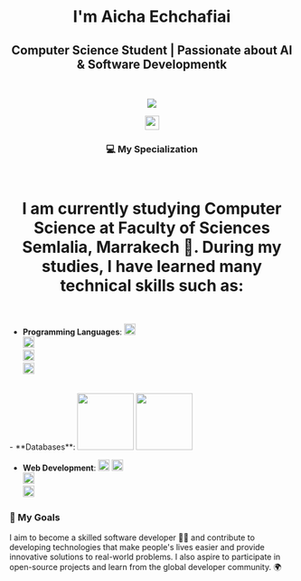 <h1 align="center">I'm  Aicha Echchafiai </h1>
<h2 align="center">Computer Science Student | Passionate about AI & Software Developmentk</h2> 
<br>
<p align="center">
    <a href="https://www.google.com.eg/search?q=ahmed+hemeda"> <!-- Google Me -->
      <img src="https://readme-typing-svg.herokuapp.com/?lines=Visit%20my%20LinkedIn%20Profile;I%20Post%20Insightful%20Content;Follow%20to%20get%20New%20Updates&font=Bold%20Code&center=true&color=30D050&pause=2000"> <!-- Text -->
    </a>
  </p>

  <p align="center">
      <img src="https://komarev.com/ghpvc/?username=a-hemeda&style=flat&color=4010B0" height="25"/> <!-- Profile Views -->
  </p>
  

  <h3 align="center" color="red">💻 My Specialization</h3>
<br/>
<h1 align="center">I am currently studying Computer Science at Faculty of Sciences Semlalia, Marrakech 🏫. During my studies, I have learned many technical skills such as:  </h1> <br/>

- **Programming Languages**:
   <img src="https://upload.wikimedia.org/wikipedia/commons/thumb/c/c3/Python-logo-notext.svg/1024px-Python-logo-notext.svg.png" width="20">  
   <img src="https://upload.wikimedia.org/wikipedia/en/thumb/3/30/Java_programming_language_logo.svg/1200px-Java_programming_language_logo.svg.png" width="20">  
   <img src="https://upload.wikimedia.org/wikipedia/commons/thumb/1/18/ISO_C%2B%2B_Logo.svg/1200px-ISO_C%2B%2B_Logo.svg.png" width="20">  
   <img src="https://upload.wikimedia.org/wikipedia/commons/thumb/1/18/C_Programming_Language.svg/1200px-C_Programming_Language.svg.png" width="20"> 
<br/>
- **Databases**:
   <img src="https://www.vectorlogo.zone/logos/mysql/mysql-ar21.svg" width="100">   
   <img src="https://www.vectorlogo.zone/logos/mongodb/mongodb-ar21.svg" width="100">

- **Web Development**:
   <img src="https://upload.wikimedia.org/wikipedia/commons/thumb/6/61/HTML5_logo_and_wordmark.svg/1200px-HTML5_logo_and_wordmark.svg.png" width="20"> 
   <img src="https://upload.wikimedia.org/wikipedia/commons/thumb/d/d5/CSS3_logo_and_wordmark.svg/1200px-CSS3_logo_and_wordmark.svg.png" width="20">  
   <img src="https://upload.wikimedia.org/wikipedia/commons/thumb/9/99/Unofficial_JavaScript_logo_2.svg/1200px-Unofficial_JavaScript_logo_2.svg.png" width="20">  
   <img src="https://upload.wikimedia.org/wikipedia/commons/thumb/d/d9/Node.js_logo.svg/1200px-Node.js_logo.svg.png" width="20"> 
   <br/>
    
### 🎯 My Goals
I aim to become a skilled software developer 👩‍💻 and contribute to developing technologies that make people's lives easier and provide innovative solutions to real-world problems. I also aspire to participate in open-source projects and learn from the global developer community. 🌍

 
 




